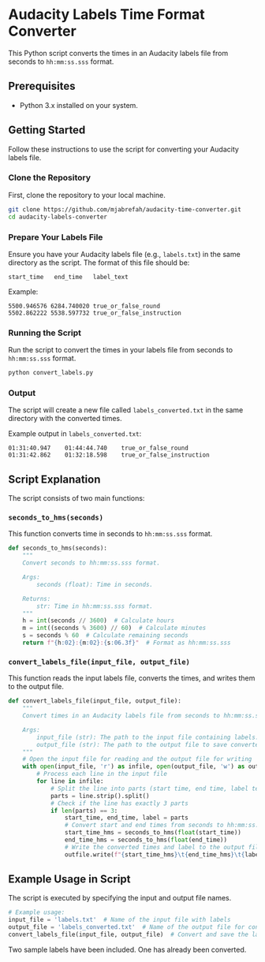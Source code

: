 # Audacity Labels Time Format Converter

This Python script converts the times in an Audacity labels file from seconds to `hh:mm:ss.sss` format.

## Prerequisites

- Python 3.x installed on your system.

## Getting Started

Follow these instructions to use the script for converting your Audacity labels file.

### Clone the Repository

First, clone the repository to your local machine.

```bash
git clone https://github.com/mjabrefah/audacity-time-converter.git
cd audacity-labels-converter
```

### Prepare Your Labels File

Ensure you have your Audacity labels file (e.g., `labels.txt`) in the same directory as the script. The format of this file should be:

```
start_time   end_time   label_text
```

Example:
```
5500.946576	6284.740020	true_or_false_round
5502.862222	5538.597732	true_or_false_instruction
```

### Running the Script

Run the script to convert the times in your labels file from seconds to `hh:mm:ss.sss` format.

```bash
python convert_labels.py
```

### Output

The script will create a new file called `labels_converted.txt` in the same directory with the converted times.

Example output in `labels_converted.txt`:
```
01:31:40.947	01:44:44.740	true_or_false_round
01:31:42.862	01:32:18.598	true_or_false_instruction
```

## Script Explanation

The script consists of two main functions:

### `seconds_to_hms(seconds)`

This function converts time in seconds to `hh:mm:ss.sss` format.

```python
def seconds_to_hms(seconds):
    """
    Convert seconds to hh:mm:ss.sss format.

    Args:
        seconds (float): Time in seconds.

    Returns:
        str: Time in hh:mm:ss.sss format.
    """
    h = int(seconds // 3600)  # Calculate hours
    m = int((seconds % 3600) // 60)  # Calculate minutes
    s = seconds % 60  # Calculate remaining seconds
    return f"{h:02}:{m:02}:{s:06.3f}"  # Format as hh:mm:ss.sss
```

### `convert_labels_file(input_file, output_file)`

This function reads the input labels file, converts the times, and writes them to the output file.

```python
def convert_labels_file(input_file, output_file):
    """
    Convert times in an Audacity labels file from seconds to hh:mm:ss.sss format.

    Args:
        input_file (str): The path to the input file containing labels.
        output_file (str): The path to the output file to save converted labels.
    """
    # Open the input file for reading and the output file for writing
    with open(input_file, 'r') as infile, open(output_file, 'w') as outfile:
        # Process each line in the input file
        for line in infile:
            # Split the line into parts (start time, end time, label text)
            parts = line.strip().split()
            # Check if the line has exactly 3 parts
            if len(parts) == 3:
                start_time, end_time, label = parts
                # Convert start and end times from seconds to hh:mm:ss.sss format
                start_time_hms = seconds_to_hms(float(start_time))
                end_time_hms = seconds_to_hms(float(end_time))
                # Write the converted times and label to the output file
                outfile.write(f"{start_time_hms}\t{end_time_hms}\t{label}\n")
```

## Example Usage in Script

The script is executed by specifying the input and output file names.

```python
# Example usage:
input_file = 'labels.txt'  # Name of the input file with labels
output_file = 'labels_converted.txt'  # Name of the output file for converted labels
convert_labels_file(input_file, output_file)  # Convert and save the labels
```
Two sample labels have been included. One has already been converted.
